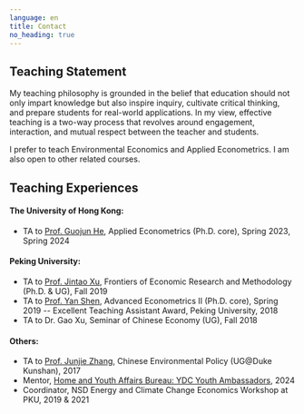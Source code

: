 ```yaml
---
language: en
title: Contact
no_heading: true
---
```



## Teaching Statement
My teaching philosophy is grounded in the belief that education should not only impart knowledge but also inspire inquiry, cultivate critical thinking, and prepare students for real-world applications. In my view, effective teaching is a two-way process that revolves around engagement, interaction, and mutual respect between the teacher and students.

I prefer to teach Environmental Economics and Applied Econometrics. I am also open to other related courses.


## Teaching Experiences

#### The University of Hong Kong: 
- TA to [Prof. Guojun He](https://www.guojunhe.com/), Applied Econometrics (Ph.D. core), Spring 2023, Spring 2024 

#### Peking University: 
- TA to [Prof. Jintao Xu](https://www.nsd.pku.edu.cn/szdw/qzjs/x/262188.htm), Frontiers of Economic Research and Methodology (Ph.D. & UG), Fall 2019
- TA to [Prof. Yan Shen](https://nsd.pku.edu.cn/szdw/qzjs/s/262175.htm), Advanced Econometrics II (Ph.D. core), Spring 2019
-- Excellent Teaching Assistant Award, Peking University, 2018
- TA to Dr. Gao Xu, Seminar of Chinese Economy (UG), Fall 2018

#### Others: 
- TA to [Prof. Junjie Zhang](https://sites.nicholas.duke.edu/junjiezhang/), Chinese Environmental Policy (UG@Duke Kunshan), 2017
- Mentor, [Home and Youth Affairs Bureau: YDC Youth Ambassadors](https://www.ydc.gov.hk/en/programmes/ambassadors/), 2024
- Coordinator, NSD Energy and Climate Change Economics Workshop at PKU, 2019 & 2021
